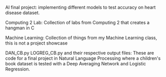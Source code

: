 AI final project:
implementing different models to test accuracy on heart disease dataset.

Computing 2 Lab:
Collection of labs from Computing 2 that creates a hangman in C

Machine Learning:
Collection of things from my Machine Learning class, this is not a project showcase

DAN_CB.py
LOGREG_CB.py
and their respective output files:
These are code for a final project in Natural Language Processing where a children's book dataset is tested with a Deep Averaging Network and Logistic Regression.
